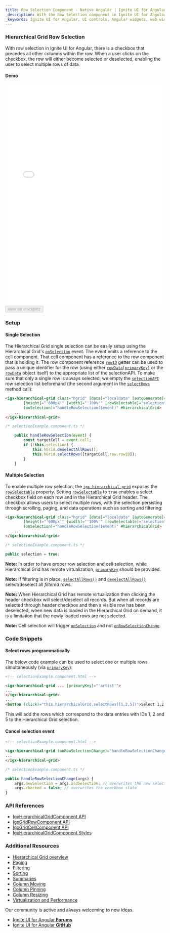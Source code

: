 ```yaml
---
title: Row Selection Component - Native Angular | Ignite UI for Angular
_description: With the Row Selection component in Ignite UI for Angular, there is a checkbox that precedes all other columns within the row, allowing the row to be either selected or deselected and enabling the user to select multiple rows of data.
_keywords: Ignite UI for Angular, UI controls, Angular widgets, web widgets, UI widgets, Angular, Native Angular Components Suite, Native Angular Controls, Native Angular Components, Native Angular Components Library, Angular Data Grid component, Angular Data Grid control, Angular Grid component, Angular Grid control, Angular High Performance Grid, Angular Grid Row Selection, Angular Row Selection, Angular Grid Selection, Grid Row Selection, Grid Selection
---
```


### Hierarchical Grid Row Selection

With row selection in Ignite UI for Angular, there is a checkbox that precedes all other columns within the row. When a user clicks on the checkbox, the row will either become selected or deselected, enabling the user to select multiple rows of data.  

#### Demo




<div class="sample-container loading" style="height:700px">
    <iframe id="hierarchical-grid-selection-iframe" src='{environment:demosBaseUrl}/hierarchical-grid/hierarchical-grid-selection' width="100%" height="100%" seamless frameBorder="0" onload="onSampleIframeContentLoaded(this);"></iframe>
</div>
<div>
<button data-localize="stackblitz" disabled class="stackblitz-btn" data-iframe-id="hierarchical-grid-selection-iframe" data-demos-base-url="{environment:demosBaseUrl}">view on stackblitz</button>
</div>
<div class="divider--half"></div>


### Setup

#### Single Selection

The Hierarchical Grid single selection can be easily setup using the Hierarchical Grid's [`onSelection`]({environment:angularApiUrl}/classes/igxhierarchicalgridcomponent.html#onselection) event. The event emits a reference to the cell component. That cell component has a reference to the row component that is holding it. The row component reference [`rowID`](https://www.infragistics.com/products/ignite-ui-angular/docs/typescript/classes/igxgridrowcomponent.html#rowid) getter can be used to pass a unique identifier for the row (using either [`rowData[primaryKey]`]({environment:angularApiUrl}/classes/igxhierarchicalgridcomponent.html#primarykey) or the [`rowData`]({environment:angularApiUrl}/classes/igxgridrowcomponent.html#rowdata) object itself) to the appropriate list of the selectionAPI. To make sure that only a single row is always selected, we empty the [`selectionAPI`]({environment:angularApiUrl}/classes/igxselectionapiservice.html) row selection list beforehand (the second argument in the [`selectRows`]({environment:angularApiUrl}/classes/igxhierarchicalgridcomponent.html#selectrows) method call):




```html
<igx-hierarchical-grid class="hgrid" [data]="localdata" [autoGenerate]="false"
        [height]="'600px'" [width]="'100%'" [rowSelectable]="selection"
        (onSelection)="handleRowSelection($event)" #hierarchicalGrid>
    ...
</igx-hierarchical-grid>
```
```typescript
/* selectionExample.component.ts */

    public handleRowSelection(event) {
        const targetCell = event.cell;
        if (!this.selection) {
            this.hGrid.deselectAllRows();
            this.hGrid.selectRows([targetCell.row.rowID]);
        }
    }
```


#### Multiple Selection

To enable multiple row selection, the [`igx-hierarchical-grid`]({environment:angularApiUrl}/classes/igxhierarchicalgridcomponent.html) exposes the [`rowSelectable`]({environment:angularApiUrl}/classes/igxhierarchicalgridcomponent.html#rowselectable) property. Setting [`rowSelectable`]({environment:angularApiUrl}/classes/igxhierarchicalgridcomponent.html#rowselectable) to `true` enables a select checkbox field on each row and in the Hierarchical Grid header. The checkbox allows users to select multiple rows, with the selection persisting through scrolling, paging, and data operations such as sorting and filtering:




```html
<igx-hierarchical-grid class="hgrid" [data]="localdata" [autoGenerate]="false"
        [height]="'600px'" [width]="'100%'" [rowSelectable]="selection"
        (onSelection)="handleRowSelection($event)" #hierarchicalGrid>
    ...
</igx-hierarchical-grid>
```
```typescript
/* selectionExample.component.ts */

public selection = true;
```



**Note:** In order to have proper row selection and cell selection, while Hierarchical Grid has remote virtualization, [`primaryKey`]({environment:angularApiUrl}/classes/igxhierarchicalgridcomponent.html#primarykey) should be provided.


**Note:** If filtering is in place, [`selectAllRows()`]({environment:angularApiUrl}/classes/igxhierarchicalgridcomponent.html#selectallrows) and [`deselectAllRows()`]({environment:angularApiUrl}/classes/igxhierarchicalgridcomponent.html#deselectallrows) select/deselect all *filtered* rows.


**Note:** When Hierarchical Grid has remote virtualization then clicking the header checkbox will select/deselect all records. But when all records are selected through header checkbox and then a visible row has been deselected, when new data is loaded in the Hierarchical Grid on demand, it is a limitation that the newly loaded rows are not selected.


**Note:** Cell selection will trigger [`onSelection`]({environment:angularApiUrl}/classes/igxhierarchicalgridcomponent.html#onselection) and not [`onRowSelectionChange`]({environment:angularApiUrl}/classes/igxhierarchicalgridcomponent.html#onrowselectionchange).

### Code Snippets

#### Select rows programmatically

The below code example can be used to select one or multiple rows simultaneously (via [`primaryKey`]({environment:angularApiUrl}/classes/igxhierarchicalgridcomponent.html#primarykey)):



```html
<!-- selectionExample.component.html -->

<igx-hierarchical-grid ... [primaryKey]="'artist'">
...
</igx-hierarchical-grid>
...
<button (click)="this.hierarchicalGrid.selectRows([1,2,5])">Select 1,2 and 5</button>
```


This will add the rows which correspond to the data entries with IDs 1, 2 and 5 to the Hierarchical Grid selection.

#### Cancel selection event
```html
<!-- selectionExample.component.html -->

<igx-hierarchical-grid (onRowSelectionChange)="handleRowSelectionChange($event)">
...
</igx-hierarchical-grid>
```
```typescript
/* selectionExample.component.ts */

public handleRowSelectionChange(args) {
    args.newSelection = args.oldSelection; // overwrites the new selection, making it so that no new row(s) are entered in the selectionAPI
    args.checked = false; // overwrites the checkbox state
}
```

### API References

* [IgxHierarchicalGridComponent API]({environment:angularApiUrl}/classes/igxhierarchicalgridcomponent.html)
* [IgxGridRowComponent API]({environment:angularApiUrl}/classes/igxgridrowcomponent.html)
* [IgxGridCellComponent API]({environment:angularApiUrl}/classes/igxgridcellcomponent.html)
* [IgxHierarchicalGridComponent Styles]({environment:sassApiUrl}/index.html#function-igx-grid-theme)

### Additional Resources
<div class="divider--half"></div>

* [Hierarchical Grid overview](hierarchical_grid.md)
* [Paging](paging.md)
* [Filtering](filtering.md)
* [Sorting](sorting.md)
* [Summaries](summaries.md)
* [Column Moving](column_moving.md)
* [Column Pinning](column_pinning.md)
* [Column Resizing](column_resizing.md)
* [Virtualization and Performance](virtualization.md)

<div class="divider--half"></div>
Our community is active and always welcoming to new ideas.

* [Ignite UI for Angular **Forums**](https://www.infragistics.com/community/forums/f/ignite-ui-for-angular)
* [Ignite UI for Angular **GitHub**](https://github.com/IgniteUI/igniteui-angular)